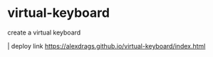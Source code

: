 # virtual-keyboard
 create a virtual keyboard

| deploy link https://alexdrags.github.io/virtual-keyboard/index.html

